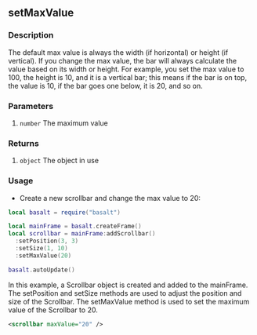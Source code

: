 ## setMaxValue

### Description

The default max value is always the width (if horizontal) or height (if vertical). If you change the max value, the bar will always calculate the value based on its width or height. For example, you set the max value to 100, the height is 10, and it is a vertical bar; this means if the bar is on top, the value is 10, if the bar goes one below, it is 20, and so on.

### Parameters

1. `number` The maximum value

### Returns

1. `object` The object in use

### Usage

* Create a new scrollbar and change the max value to 20:

```lua
local basalt = require("basalt")

local mainFrame = basalt.createFrame()
local scrollbar = mainFrame:addScrollbar()
  :setPosition(3, 3)
  :setSize(1, 10)
  :setMaxValue(20)

basalt.autoUpdate()
```

In this example, a Scrollbar object is created and added to the mainFrame. The setPosition and setSize methods are used to adjust the position and size of the Scrollbar. The setMaxValue method is used to set the maximum value of the Scrollbar to 20.

```xml
<scrollbar maxValue="20" />
```
